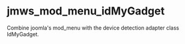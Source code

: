 # jmws_mod_menu_idMyGadget
Combine joomla's mod_menu with the device detection adapter class IdMyGadget.
